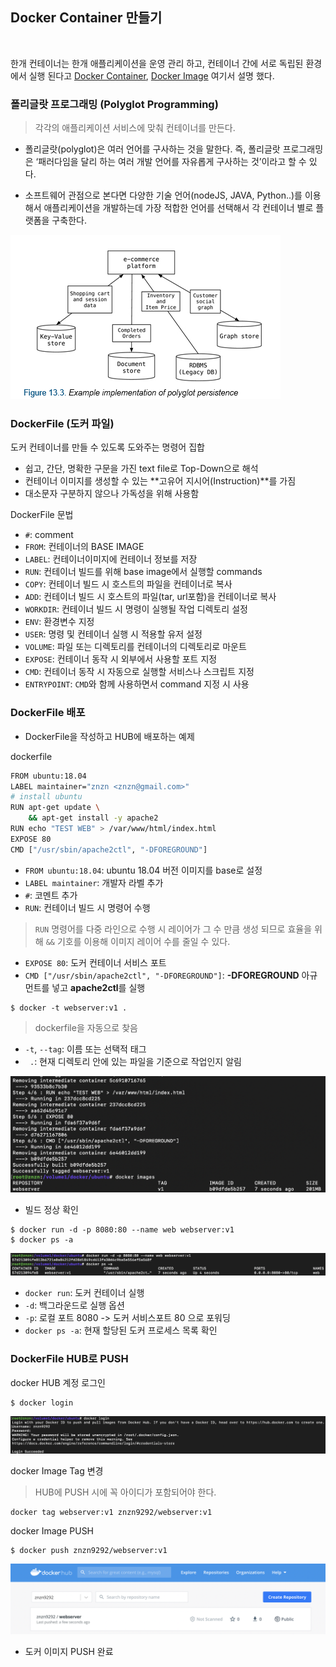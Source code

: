 ## Docker Container 만들기

<br>

한개 컨테이너는 한개 애플리케이션을 운영 관리 하고, 컨테이너 간에 서로 독립된 환경에서 실행 된다고 [Docker Container](2020-06-13.md), [Docker Image](2020-06-13.md) 여기서 설명 했다. <br>

### 폴리글랏 프로그래밍 (Polyglot Programming)
> 각각의 애플리케이션 서비스에 맞춰 컨테이너를 만든다.

* 폴리글랏(polyglot)은 여러 언어를 구사하는 것을 말한다. 즉, 폴리글랏 프로그래밍은 ‘패러다임을 달리 하는 여러 개발 언어를 자유롭게 구사하는 것’이라고 할 수 있다.

* 소프트웨어 관점으로 본다면 다양한 기술 언어(nodeJS, JAVA, Python..)를 이용해서 애플리케이션을 개발하는데 가장 적합한 언어를 선택해서 각 컨테이너 별로 플랫폼을 구축한다.

![](img/docker14.png)

### DockerFile (도커 파일)
도커 컨테이너를 만들 수 있도록 도와주는 명령어 집합
* 쉽고, 간단, 명확한 구문을 가진 text file로 Top-Down으로 해석
* 컨테이너 이미지를 생성할 수 있는 **고유어 지시어(Instruction)**를 가짐
* 대소문자 구분하지 않으나 가독성을 위해 사용함

DockerFile 문법
* `#`: comment
* `FROM`: 컨테이너의 BASE IMAGE
* `LABEL`: 컨테이너이미지에 컨테이너 정보를 저장
* `RUN`: 컨테이너 빌드를 위해 base image에서 실행할 commands
* `COPY`: 컨테이너 빌드 시 호스트의 파일을 컨테이너로 복사
* `ADD`: 컨테이너 빌드 시 호스트의 파일(tar, url포함)을 컨테이너로 복사
* `WORKDIR`: 컨테이너 빌드 시 명령이 실행될 작업 디렉토리 설정
* `ENV`: 환경변수 지정
* `USER`: 명령 및 컨테이너 실행 시 적용할 유저 설정
* `VOLUME`: 파일 또는 디렉토리를 컨테이너의 디렉토리로 마운트
* `EXPOSE`: 컨테이너 동작 시 외부에서 사용할 포트 지정
* `CMD`: 컨테이너 동작 시 자동으로 실행할 서비스나 스크립트 지정
* `ENTRYPOINT`: `CMD`와 함께 사용하면서 command 지정 시 사용

### DockerFile 배포
* DockerFile을 작성하고 HUB에 배포하는 예제

<!-- hello.js
```javascript
const http = require('http');
const os = require('os');
console.log("Test server starting...");

var handler = function(request, response) {
    console.log("Received request from " + request.connection.remoteAddress);
    response.writeHead(200);
    response.end("Container Hostname: " + os.hostname() + "\n");
};

var www = http.createServer(handler);
www.listen(8080);
``` -->

dockerfile
```bash
FROM ubuntu:18.04
LABEL maintainer="znzn <znzn@gmail.com>"
# install ubuntu 
RUN apt-get update \
    && apt-get install -y apache2
RUN echo "TEST WEB" > /var/www/html/index.html
EXPOSE 80
CMD ["/usr/sbin/apache2ctl", "-DFOREGROUND"]

```
* `FROM ubuntu:18.04`: ubuntu 18.04 버전 이미지를 base로 설정
* `LABEL maintainer`: 개발자 라벨 추가 
* `#`: 코멘트 추가
* `RUN`: 컨테이너 빌드 시 명령어 수행
> `RUN` 명령어를 다중 라인으로 수행 시 레이어가 그 수 만큼 생성 되므로 효율을 위해 `&&` 기호를 이용해 이미지 레이어 수를 줄일 수 있다.
* `EXPOSE 80`: 도커 컨테이너 서비스 포트
* `CMD ["/usr/sbin/apache2ctl", "-DFOREGROUND"]`: **-DFOREGROUND** 아규먼트를 넣고 **apache2ctl**를 실행

```
$ docker -t webserver:v1 .
```
> dockerfile을 자동으로 찾음
* `-t`, `--tag`: 이름 또는 선택적 태그
* ` .`: 현재 디렉토리 안에 있는 파일을 기준으로 작업인지 알림

![](img/docker15.png)
* 빌드 정상 확인

```
$ docker run -d -p 8080:80 --name web webserver:v1
$ docker ps -a
```
![](img/docker16.png)
* `docker run`: 도커 컨테이너 실행
* `-d`: 백그라운드로 실행 옵션
* `-p`: 로컬 포트 8080 -> 도커 서비스포트 80 으로 포워딩
* `docker ps -a`: 현재 할당된 도커 프로세스 목록 확인

### DockerFile HUB로 PUSH
docker HUB 계정 로그인
```
$ docker login
```
![](img/docker17.png)

docker Image Tag 변경
> HUB에 PUSH 시에 꼭 아이디가 포함되어야 한다.

```
docker tag webserver:v1 znzn9292/webserver:v1
```

docker Image PUSH
```
$ docker push znzn9292/webserver:v1
```
![](img/docker18.png)
* 도커 이미지 PUSH 완료


